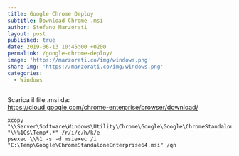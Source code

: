 ```yaml
---
title: Google Chrome Deploy
subtitle: Download Chrome .msi
author: Stefano Marzorati
layout: post
published: true
date: 2019-06-13 10:45:00 +0200
permalink: /google-chrome-deploy/
image: 'https://marzorati.co/img/windows.png'
share-img: 'https://marzorati.co/img/windows.png'
categories:
  - Windows
---
```

Scarica il file .msi da:  
<a href="https://cloud.google.com/chrome-enterprise/browser/download/" target="_blank">https://cloud.google.com/chrome-enterprise/browser/download/</a>

	xcopy "\\Server\Software\Windows\Utility\Chrome\Google\Google\ChromeStandaloneEnterprise64.msi" "\\%1C$\Temp*.*" /r/i/c/h/k/e   
	psexec \\%1 -s -d msiexec /i  "C:\Temp\Google\ChromeStandaloneEnterprise64.msi" /qn